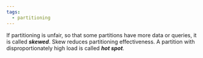 ```yaml
---
tags:
  - partitioning
---
```

If partitioning is unfair, so that some partitions have more data or queries, it is called ***skewed***. Skew reduces partitioning effectiveness. A partition with disproportionately high load is called ***hot spot***.